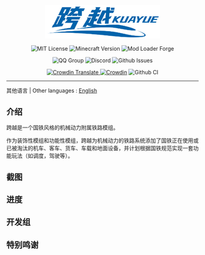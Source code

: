 <div style="text-align: center; padding-top:30px;padding-bottom: 0;" align="center">
<img alt="logo.png" src="assets/logo.png" style="width: 300px"/>
</div>

<div style="text-align: center;"  align="center">

![MIT License](https://img.shields.io/badge/License-MIT-blue)
![Minecraft Version](https://img.shields.io/badge/Minecraft%20版本-1.19.2%7C1.20.1-success)
![Mod Loader Forge](https://img.shields.io/badge/Loader-Forge-red)
<!---
WIP, When the mod is released, please uncomment the following lines
![Modrinth Downloads](https://img.shields.io/modrinth/dt/[Modrinth MODID]?logo=modrinth&label=Modrinth%20%E4%B8%8B%E8%BD%BD%E9%87%8F)
![CurseForge Downloads](https://img.shields.io/curseforge/dt/[CurseForge MODID]?logo=curseforge&label=CurseForge%20%E4%B8%8B%E8%BD%BD%E9%87%8F&color=orange)
-->
![QQ Group](https://img.shields.io/badge/%E4%BA%A4%E6%B5%81%E7%BE%A4-QQ-blue?logo=qq)
![Discord](https://img.shields.io/badge/%E4%BA%A4%E6%B5%81%E7%A4%BE%E5%8C%BA-Discord-blue?logo=discord&color=darkblue)
![Github Issues](https://img.shields.io/github/issues/KuaYueTeam/NeoKuaYue?label=Issues)


[![Crowdin Translate](https://img.shields.io/badge/Crowdin-%E6%8F%90%E4%BA%A4%E7%BF%BB%E8%AF%91-blue?logo=crowdin)
![Crowdin](https://badges.crowdin.net/kuayue/localized.svg)](https://crowdin.com/project/kuayue)
![Github CI](https://img.shields.io/github/actions/workflow/status/KuaYueTeam/NeoKuaYue/gradle.yml?label=Github%20Action&logo=githubactions)
<hr/>

</div>

其他语言 | Other languages : <a href="README.en.md">English</a>

## 介绍

跨越是一个国铁风格的机械动力附属铁路模组。

作为装饰性模组和功能性模组，跨越为机械动力的铁路系统添加了国铁正在使用或已被淘汰的机车、客车、货车、车载和地面设备，并计划根据国铁规范实现一套功能玩法（如调度，驾驶等）。

## 截图

## 进度

## 开发组

## 特别鸣谢
